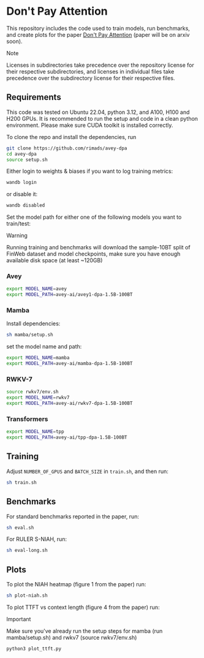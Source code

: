 # Don't Pay Attention

This repository includes the code used to train models, run benchmarks, and create plots for the paper [Don't Pay Attention](https://arxiv.org/abs/placeholder) (paper will be on arxiv soon).

> [!NOTE]
> Licenses in subdirectories take precedence over the repository license for their respective subdirectories, and licenses in individual files take precedence over the subdirectory license for their respective files.

## Requirements

This code was tested on Ubuntu 22.04, python 3.12, and A100, H100 and H200 GPUs. It is recommended to run the setup and code in a clean python environment. Please make sure CUDA toolkit is installed correctly.

To clone the repo and install the dependencies, run
```bash
git clone https://github.com/rimads/avey-dpa
cd avey-dpa
source setup.sh
```

Either login to weights & biases if you want to log training metrics:
```bash
wandb login
```
or disable it:
```bash
wandb disabled
```

Set the model path for either one of the following models you want to train/test:

> [!WARNING]
> Running training and benchmarks will download the sample-10BT split of FinWeb dataset and model checkpoints, make sure you have enough available disk space (at least ~120GB)

### Avey

```bash
export MODEL_NAME=avey
export MODEL_PATH=avey-ai/avey1-dpa-1.5B-100BT
```

### Mamba

Install dependencies:
```bash
sh mamba/setup.sh
```

set the model name and path:
```bash
export MODEL_NAME=mamba
export MODEL_PATH=avey-ai/mamba-dpa-1.5B-100BT
```

### RWKV-7

```bash
source rwkv7/env.sh
export MODEL_NAME=rwkv7
export MODEL_PATH=avey-ai/rwkv7-dpa-1.5B-100BT
```

### Transformers

```bash
export MODEL_NAME=tpp
export MODEL_PATH=avey-ai/tpp-dpa-1.5B-100BT
```

## Training

Adjust `NUMBER_OF_GPUS` and `BATCH_SIZE` in `train.sh`, and then run:

```bash
sh train.sh
```

## Benchmarks

For standard benchmarks reported in the paper, run:

```bash
sh eval.sh
```

For RULER S-NIAH, run:
```bash
sh eval-long.sh
```

## Plots

To plot the NIAH heatmap (figure 1 from the paper) run:
```bash
sh plot-niah.sh
```

To plot TTFT vs context length (figure 4 from the paper) run:

> [!IMPORTANT]
> Make sure you've already run the setup steps for mamba (run mamba/setup.sh) and rwkv7 (source rwkv7/env.sh)

```bash
python3 plot_ttft.py
```
